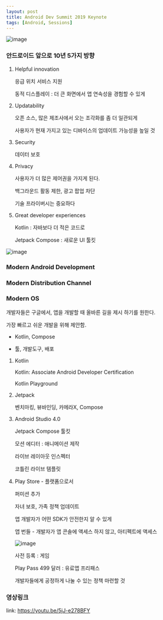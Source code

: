 ```yaml
---
layout: post
title: Android Dev Summit 2019 Keynote
tags: [Android, Sessions]
---
```


![image](https://user-images.githubusercontent.com/360685/146335526-c969e712-83ae-4dab-84a2-3648aec23cdb.png)

### 안드로이드 앞으로 10년 5가지 방향

1. Helpful innovation
    
    응급 위치 서비스 지원
    
    동적 디스플레이 : 더 큰 화면에서 앱 연속성을 경험할 수 있게
    
2. Updatability
    
    오픈 소스, 많은 제조사에서 오는 조각화를 좀 더 일관되게
    
    사용자가 현재 가지고 있는 디바이스의 업데이트 가능성을 높일 것
    
3. Security
    
    데이터 보호
    
4. Privacy
    
    사용자가 더 많은 제어권을 가지게 된다.
    
    백그라운드 활동 제한, 광고 팝업 차단
    
    기술 프라이버시는 중요하다 
    
5. Great developer experiences
    
    Kotlin :  자바보다 더 적은 코드로
    
    Jetpack Compose : 새로운 UI 툴킷
    

![image](https://user-images.githubusercontent.com/360685/146335667-bcada5d9-ae60-4671-a483-b7537c1b6b92.png)


### Modern Android Development

### Modern Distribution Channel

### Modern OS

개발자들은 구글에서, 앱을 개발할 때 올바른 길을 제시 하기를 원한다.

가장 빠르고 쉬운 개발을 위해 제안함.

 - Kotlin, Compose

 - 툴, 개발도구, 배포 

1. Kotlin
    
    Kotlin: Associate Android Developer Certification 
    
    Kotlin Playground
    
2. Jetpack
    
    벤치마킹, 뷰바인딩, 카메라X, Compose 
    
3. Android Studio 4.0
    
    Jetpack Compose 툴킷
    
    모션 에디터 : 애니메이션 제작
    
    라이브 레이아웃 인스펙터
    
    코틀린 라이브 템플릿 
    
4. Play Store - 플랫폼으로서
    
    퍼미션 추가
    
    자녀 보호, 가족 정책 업데이트
    
    앱 개발자가 어떤 SDK가 안전한지 알 수 있게
    
    앱 번들 - 개발자가 앱 콘솔에 액세스 하지 않고, 아티펙트에 액세스
    
    ![image](https://user-images.githubusercontent.com/360685/146335748-00fdd990-8575-43f7-bccd-afd04163dc72.png)

    
    사전 등록 : 게임
    
    Play Pass 499 달러 : 유료앱 프리패스 
    
    개발자들에게 공정하게 나눌 수 있는 정책 마련할 것


### 영상링크
link: https://youtu.be/5jJ-e278BFY